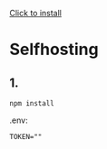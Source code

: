 
[Click to install](https://discord.com/oauth2/authorize?client_id=1276797546018377728)

# Selfhosting

## 1.
`npm install`


.env:
```
TOKEN=""
```
